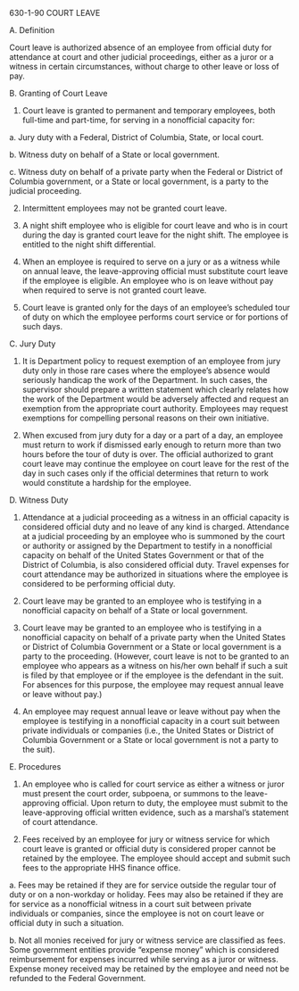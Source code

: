 
630-1-90	COURT LEAVE

A.	Definition

Court leave is authorized absence of an employee from official duty for attendance at court and other judicial proceedings, either as a juror or a witness in certain circumstances, without charge to other leave or loss of pay.


B.	Granting of Court Leave

1.	Court leave is granted to permanent and temporary employees, both full-time and part-time, for serving in a nonofficial capacity for:

a.	Jury duty with a Federal, District of Columbia, State, or local court.

b.	Witness duty on behalf of a State or local government.

c.	Witness duty on behalf of a private party when the Federal or District of Columbia government, or a State or local government, is a party to the judicial proceeding.

2.	Intermittent employees may not be granted court leave.

3.	A night shift employee who is eligible for court leave and who is in court during the day is granted court leave for the night shift. The employee is entitled to the night shift differential.

4.	When an employee is required to serve on a jury or as a witness while on annual leave, the leave-approving official must substitute court leave if the employee is eligible.  An employee who is on leave without pay when required to serve is not granted court leave.

5.	Court leave is granted only for the days of an employee’s scheduled tour of duty on which the employee performs court service or for portions of such days.

C.	Jury Duty

1.	It is Department policy to request exemption of an employee from jury duty only in those rare cases where the employee’s absence would seriously handicap the work of the Department.  In such cases, the supervisor should prepare a written statement which clearly relates how the work of the Department would be adversely affected and request an exemption from the appropriate court authority. Employees may request exemptions for compelling personal reasons on their own initiative.

2.	When excused from jury duty for a day or a part of a day, an employee must return to work if dismissed early enough to return more than two hours before the tour of duty is over.  The official authorized to grant court leave may continue the employee on court leave for the rest of the day in such cases only if the official determines that return to work would constitute a hardship for the employee.

D.	Witness Duty

1.	Attendance at a judicial proceeding as a witness in an official capacity is considered official duty and no leave of any kind is charged.  Attendance at a judicial proceeding by an employee who is summoned by the court or authority or assigned by the Department to testify in a nonofficial capacity on behalf of the United States Government or that of the District of Columbia, is also considered official duty.  Travel expenses for court attendance may be authorized in situations where the employee is considered to be performing official duty.

2.	Court leave may be granted to an employee who is testifying in a nonofficial capacity on behalf of a State or local government.

3.	Court leave may be granted to an employee who is testifying in a nonofficial capacity on behalf of a private party when the United States or District of Columbia Government or a State or local government is a party to the proceeding. (However, court leave is not to be granted to an employee who appears as a witness on his/her own behalf if such a suit is filed by that employee or if the employee is the defendant in the suit.  For absences for this purpose, the employee may request annual leave or leave without pay.)

4.	An employee may request annual leave or leave without pay when the employee is testifying in a nonofficial capacity in a court suit between private individuals or companies (i.e., the United States or District of Columbia Government or a State or local government is not a party to the suit).

E.	Procedures

1.	An employee who is called for court service as either a witness or juror must present the court order, subpoena, or summons to the leave-approving official. Upon return to duty, the employee must submit to the leave-approving official written evidence, such as a marshal’s statement of court attendance.

2.	Fees received by an employee for jury or witness service for which court leave is granted or official duty is considered proper cannot be retained by the employee.  The employee should accept and submit such fees to the appropriate HHS finance office.

a.	Fees may be retained if they are for service outside the regular tour of duty or on a non-workday or holiday.  Fees may also be retained if they are for service as a nonofficial witness in a court suit between private individuals or companies, since the employee is not on court leave or official duty in such a situation.

b.	Not all monies received for jury or witness service are classified as fees.  Some government entities provide “expense money” which is considered reimbursement for expenses incurred while serving as a juror or witness. Expense money received may be retained by the employee and need not be refunded to the Federal Government.
